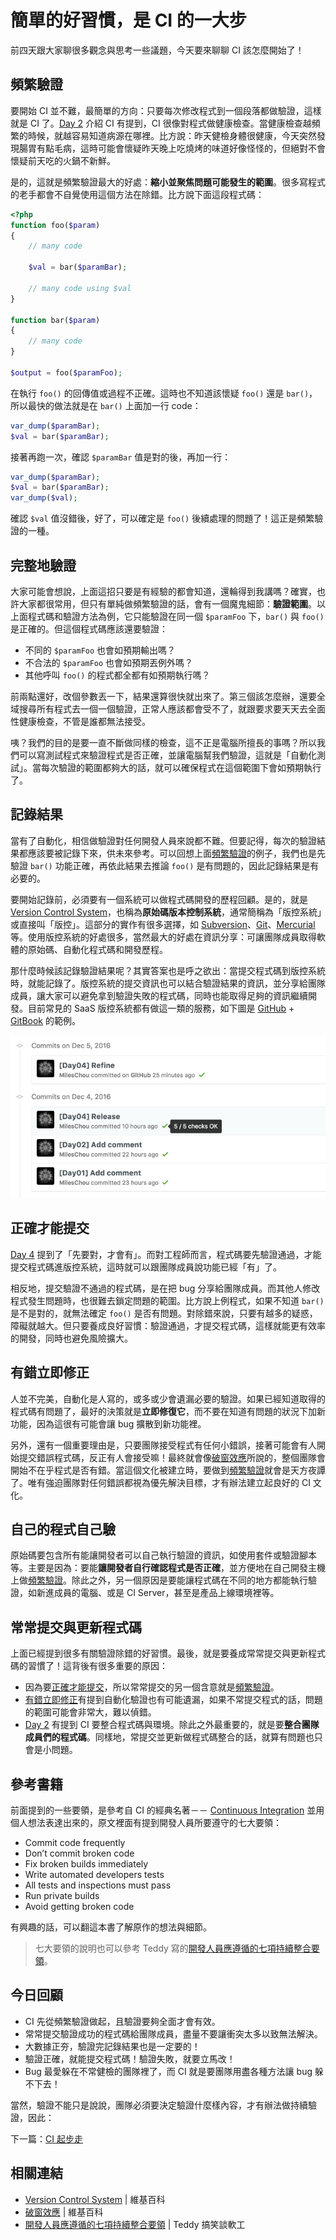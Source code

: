 # 簡單的好習慣，是 CI 的一大步

前四天跟大家聊很多觀念與思考一些議題，今天要來聊聊 CI 該怎麼開始了！

## 頻繁驗證

要開始 CI 並不難，最簡單的方向：只要每次修改程式到一個段落都做驗證，這樣就是 CI 了。[Day 2][] 介紹 CI 有提到，CI 很像對程式做健康檢查。當健康檢查越頻繁的時候，就越容易知道病源在哪裡。比方說：昨天健檢身體很健康，今天突然發現腸胃有點毛病，這時可能會懷疑昨天晚上吃燒烤的味道好像怪怪的，但絕對不會懷疑前天吃的火鍋不新鮮。

是的，這就是頻繁驗證最大的好處：**縮小並聚焦問題可能發生的範圍**。很多寫程式的老手都會不自覺使用這個方法在除錯。比方說下面這段程式碼：

```php
<?php
function foo($param)
{
    // many code

    $val = bar($paramBar);

    // many code using $val
}

function bar($param)
{
    // many code
}

$output = foo($paramFoo);
```

在執行 `foo()` 的回傳值或過程不正確。這時也不知道該懷疑 `foo()` 還是 `bar()`，所以最快的做法就是在 `bar()` 上面加一行 code：

```php
var_dump($paramBar);
$val = bar($paramBar);
```

接著再跑一次，確認 `$paramBar` 值是對的後，再加一行：

```php
var_dump($paramBar);
$val = bar($paramBar);
var_dump($val);
```

確認 `$val` 值沒錯後，好了，可以確定是 `foo()` 後續處理的問題了！這正是頻繁驗證的一種。

## 完整地驗證

大家可能會想說，上面這招只要是有經驗的都會知道，還輪得到我講嗎？確實，也許大家都很常用，但只有單純做頻繁驗證的話，會有一個魔鬼細節：**驗證範圍**。以上面程式碼和驗證方法為例，它只能驗證在同一個 `$paramFoo` 下，`bar()` 與 `foo()` 是正確的。但這個程式碼應該還要驗證：

* 不同的 `$paramFoo` 也會如預期輸出嗎？
* 不合法的 `$paramFoo` 也會如預期丟例外嗎？
* 其他呼叫 `foo()` 的程式都全都有如預期執行嗎？

前兩點還好，改個參數丟一下，結果還算很快就出來了。第三個該怎麼辦，還要全域搜尋所有程式去一個一個驗證，正常人應該都會受不了，就跟要求要天天去全面性健康檢查，不管是誰都無法接受。

咦？我們的目的是要一直不斷做同樣的檢查，這不正是電腦所擅長的事嗎？所以我們可以寫測試程式來驗證程式是否正確，並讓電腦幫我們驗證，這就是「自動化測試」。當每次驗證的範圍都夠大的話，就可以確保程式在這個範圍下會如預期執行了。

## 記錄結果

當有了自動化，相信做驗證對任何開發人員來說都不難。但要記得，每次的驗證結果都應該要被記錄下來，供未來參考。可以回想上面[頻繁驗證](#頻繁驗證)的例子，我們也是先驗證 `bar()` 功能正確，再依此結果去推論 `foo()` 是有問題的，因此記錄結果是有必要的。

要開始記錄前，必須要有一個系統可以做程式碼開發的歷程回顧。是的，就是 [Version Control System][]，也稱為**原始碼版本控制系統**，通常簡稱為「版控系統」或直接叫「版控」。這部分的實作有很多選擇，如 [Subversion][]、[Git][]、[Mercurial][] 等。使用版控系統的好處很多，當然最大的好處在資訊分享：可讓團隊成員取得軟體的原始碼、自動化程式碼和開發歷程。

那什麼時候該記錄驗證結果呢？其實答案也是呼之欲出：當提交程式碼到版控系統時，就能記錄了。版控系統的提交資訊也可以結合驗證結果的資訊，並分享給團隊成員，讓大家可以避免拿到驗證失敗的程式碼，同時也能取得足夠的資訊繼續開發。目前常見的 SaaS 版控系統都有做這一類的服務，如下圖是 [GitHub][] + [GitBook][] 的範例。

![GitHub Commit Result][]

## 正確才能提交

[Day 4][] 提到了「先要對，才會有」。而對工程師而言，程式碼要先驗證通過，才能提交程式碼進版控系統，這時就可以跟團隊成員說功能已經「有」了。

相反地，提交驗證不通過的程式碼，是在把 bug 分享給團隊成員。而其他人修改程式發生問題時，也很難去鎖定問題的範圍。比方說上例程式，如果不知道 `bar()` 是不是對的，就無法確定 `foo()` 是否有問題。對除錯來說，只要有越多的疑惑，障礙就越大。但只要養成良好習慣：驗證通過，才提交程式碼，這樣就能更有效率的開發，同時也避免風險擴大。

## 有錯立即修正

人並不完美，自動化是人寫的，或多或少會遺漏必要的驗證。如果已經知道取得的程式碼有問題了，最好的決策就是**立即修復它**，而不要在知道有問題的狀況下加新功能，因為這很有可能會讓 bug 擴散到新功能裡。

另外，還有一個重要理由是，只要團隊接受程式有任何小錯誤，接著可能會有人開始提交錯誤程式碼，反正有人會接受嘛！最終就會像[破窗效應][]所說的，整個團隊會開始不在乎程式是否有錯。當這個文化被建立時，要做到[頻繁驗證](#頻繁驗證)就會是天方夜譚了。唯有強迫團隊對任何錯誤都視為優先解決目標，才有辦法建立起良好的 CI 文化。

## 自己的程式自己驗

原始碼要包含所有能讓開發者可以自己執行驗證的資訊，如使用套件或驗證腳本等。主要是因為：要能**讓開發者自行確認程式是否正確**，並方便地在自己開發主機上做[頻繁驗證](#頻繁驗證)。除此之外，另一個原因是要能讓程式碼在不同的地方都能執行驗證，如新進成員的電腦、或是 CI Server，甚至是產品上線環境裡等。

## 常常提交與更新程式碼

上面已經提到很多有關驗證除錯的好習慣。最後，就是要養成常常提交與更新程式碼的習慣了！這背後有很多重要的原因：

* 因為要[正確才能提交](#正確才能提交)，所以常常提交的另一個含意就是[頻繁驗證](#頻繁驗證)。
* [有錯立即修正](#有錯立即修正)有提到自動化驗證也有可能遺漏，如果不常提交程式的話，問題的範圍可能會非常大，難以偵錯。
* [Day 2][] 有提到 CI 要整合程式碼與環境。除此之外最重要的，就是要**整合團隊成員們的程式碼**。同樣地，常提交並更新做程式碼整合的話，就算有問題也只會是小問題。

## 參考書籍

前面提到的一些要領，是參考自 CI 的經典名著－－ [Continuous Integration](https://www.amazon.com/Continuous-Integration-Improving-Software-Reducing/dp/0321336380) 並用個人想法表達出來的，原文裡面有提到開發人員所要遵守的七大要領：

* Commit code frequently
* Don’t commit broken code
* Fix broken builds immediately
* Write automated developers tests
* All tests and inspections must pass
* Run private builds
* Avoid getting broken code

有興趣的話，可以翻這本書了解原作的想法與細節。

> 七大要領的說明也可以參考 Teddy 寫的[開發人員應遵循的七項持續整合要領][]。

## 今日回顧

* CI 先從頻繁驗證做起，且驗證要夠全面才會有效。
* 常常提交驗證成功的程式碼給團隊成員，盡量不要讓衝突太多以致無法解決。
* 大數據正夯，驗證完記錄結果也是一定要的！
* 驗證正確，就能提交程式碼！驗證失敗，就要立馬改！
* Bug 最愛躲在不常健檢的團隊裡了，而 CI 就是要團隊用盡各種方法讓 bug 躲不下去！

當然，驗證不能只是說說，團隊必須要決定驗證什麼樣內容，才有辦法做持續驗證，因此：

下一篇：[CI 起步走][Day 6]

## 相關連結

* [Version Control System][] | 維基百科
* [破窗效應][] | 維基百科
* [開發人員應遵循的七項持續整合要領][] | Teddy 搞笑談軟工

[GitHub]: https://github.com/
[GitBook]: https://www.gitbook.com/
[Version Control System]: https://en.wikipedia.org/wiki/Version_control
[Subversion]: https://subversion.apache.org/
[Git]: https://git-scm.com/
[Mercurial]: https://www.mercurial-scm.org/
[破窗效應]: https://zh.wikipedia.org/wiki/%E7%A0%B4%E7%AA%97%E6%95%88%E5%BA%94
[開發人員應遵循的七項持續整合要領]: http://teddy-chen-tw.blogspot.tw/2012/07/blog-post.html

[Day 2]: day02.md
[Day 4]: day04.md
[Day 6]: day06.md
[GitHub Commit Result]: images/day05-github.png
